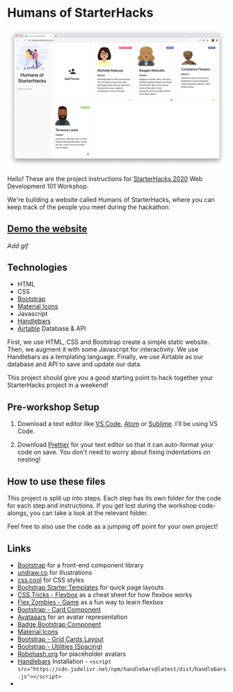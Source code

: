 # Humans of StarterHacks

![Humans of StarterHacks Homepage](screenshots/homepage.png)

Hello! These are the project instructions for [StarterHacks 2020](https://starterhacks.ca/) Web Development 101 Workshop.

We're building a website called Humans of StarterHacks, where you can keep track of the people you meet during the hackathon.

## [Demo the website](https://mabuyo.github.io/humans-of-starterhacks/)

_Add gif_

## Technologies

- HTML
- CSS
- [Bootstrap](https://getbootstrap.com/)
- [Material Icons](https://material.io/resources/icons/)
- Javascript
- [Handlebars](https://handlebarsjs.com/])
- [Airtable](https://airtable.com/) Database & API

First, we use HTML, CSS and Bootstrap create a simple static website. Then, we augment it with some Javascript for interactivity. We use Handlebars as a templating language. Finally, we use Airtable as our database and API to save and update our data.

This project should give you a good starting point to hack together your StarterHacks project in a weekend!

## Pre-workshop Setup

1. Download a text editor like [VS Code](https://code.visualstudio.com/), [Atom](https://atom.io/) or [Sublime](https://www.sublimetext.com/). I'll be using VS Code.

1. Download [Prettier](https://prettier.io/docs/en/editors.html) for your text editor so that it can auto-format your code on save. You don't need to worry about fixing indentations on nesting!

## How to use these files

This project is split up into steps. Each step has its own folder for the code for each step and instructions. If you get lost during the workshop code-alongs, you can take a look at the relevant folder.

Feel free to also use the code as a jumping off point for your own project!

## Links

- [Bootstrap](https://getbootstrap.com/docs/4.4/getting-started/introduction/) for a front-end component library
- [undraw.co](https://undraw.co/) for illustrations
- [css.cool](css.cool) for CSS styles
- [Bootstrap Starter Templates](https://startbootstrap.com/templates/) for quick page layouts
- [CSS Tricks - Flexbox](https://css-tricks.com/snippets/css/a-guide-to-flexbox/) as a cheat sheet for how flexbox works
- [Flex Zombies - Game](https://mastery.games/p/flexbox-zombies) as a fun way to learn flexbox
- [Bootstrap - Card Component](https://getbootstrap.com/docs/4.4/components/card/)
- [Avataaars](https://getavataaars.com/) for an avatar representation
- [Badge Bootstrap Component](https://getbootstrap.com/docs/4.4/components/badge/)
- [Material Icons](https://material.io/resources/icons/)
- [Bootstrap - Grid Cards Layout](https://getbootstrap.com/docs/4.4/components/card/#grid-cards)
- [Bootstrap - Utilities (Spacing)](https://getbootstrap.com/docs/4.4/utilities/spacing/)
- [Robohash.org](https://robohash.org/) for placeholder avatars
- [Handlebars](https://handlebarsjs.com/) Installation - `<script src="https://cdn.jsdelivr.net/npm/handlebars@latest/dist/handlebars.js"></script>`
-
